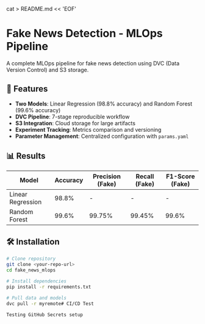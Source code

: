 cat > README.md << 'EOF'
# Fake News Detection - MLOps Pipeline

A complete MLOps pipeline for fake news detection using DVC (Data Version Control) and S3 storage.

## 🚀 Features

- **Two Models**: Linear Regression (98.8% accuracy) and Random Forest (99.6% accuracy)
- **DVC Pipeline**: 7-stage reproducible workflow
- **S3 Integration**: Cloud storage for large artifacts
- **Experiment Tracking**: Metrics comparison and versioning
- **Parameter Management**: Centralized configuration with `params.yaml`

## 📊 Results

| Model | Accuracy | Precision (Fake) | Recall (Fake) | F1-Score (Fake) |
|-------|----------|------------------|---------------|-----------------|
| Linear Regression | 98.8% | - | - | - |
| Random Forest | 99.6% | 99.75% | 99.45% | 99.6% |

## 🛠️ Installation

```bash
# Clone repository
git clone <your-repo-url>
cd fake_news_mlops

# Install dependencies
pip install -r requirements.txt

# Pull data and models
dvc pull -r myremote# CI/CD Test
 
Testing GitHub Secrets setup
